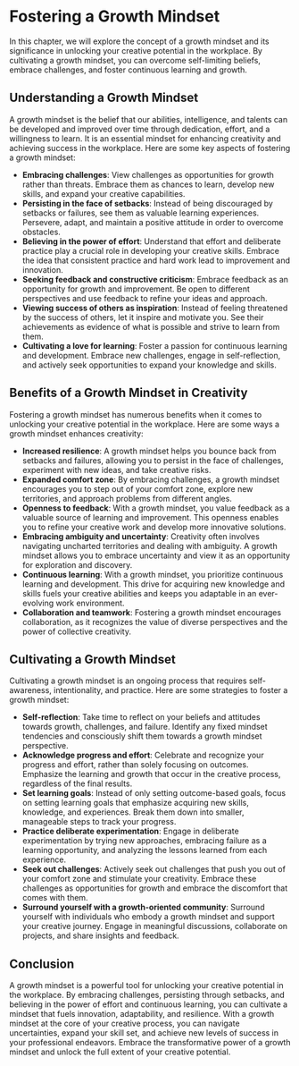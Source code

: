 Fostering a Growth Mindset
===================================

In this chapter, we will explore the concept of a growth mindset and its significance in unlocking your creative potential in the workplace. By cultivating a growth mindset, you can overcome self-limiting beliefs, embrace challenges, and foster continuous learning and growth.

**Understanding a Growth Mindset**
----------------------------------

A growth mindset is the belief that our abilities, intelligence, and talents can be developed and improved over time through dedication, effort, and a willingness to learn. It is an essential mindset for enhancing creativity and achieving success in the workplace. Here are some key aspects of fostering a growth mindset:

* **Embracing challenges**: View challenges as opportunities for growth rather than threats. Embrace them as chances to learn, develop new skills, and expand your creative capabilities.
* **Persisting in the face of setbacks**: Instead of being discouraged by setbacks or failures, see them as valuable learning experiences. Persevere, adapt, and maintain a positive attitude in order to overcome obstacles.
* **Believing in the power of effort**: Understand that effort and deliberate practice play a crucial role in developing your creative skills. Embrace the idea that consistent practice and hard work lead to improvement and innovation.
* **Seeking feedback and constructive criticism**: Embrace feedback as an opportunity for growth and improvement. Be open to different perspectives and use feedback to refine your ideas and approach.
* **Viewing success of others as inspiration**: Instead of feeling threatened by the success of others, let it inspire and motivate you. See their achievements as evidence of what is possible and strive to learn from them.
* **Cultivating a love for learning**: Foster a passion for continuous learning and development. Embrace new challenges, engage in self-reflection, and actively seek opportunities to expand your knowledge and skills.

**Benefits of a Growth Mindset in Creativity**
----------------------------------------------

Fostering a growth mindset has numerous benefits when it comes to unlocking your creative potential in the workplace. Here are some ways a growth mindset enhances creativity:

* **Increased resilience**: A growth mindset helps you bounce back from setbacks and failures, allowing you to persist in the face of challenges, experiment with new ideas, and take creative risks.
* **Expanded comfort zone**: By embracing challenges, a growth mindset encourages you to step out of your comfort zone, explore new territories, and approach problems from different angles.
* **Openness to feedback**: With a growth mindset, you value feedback as a valuable source of learning and improvement. This openness enables you to refine your creative work and develop more innovative solutions.
* **Embracing ambiguity and uncertainty**: Creativity often involves navigating uncharted territories and dealing with ambiguity. A growth mindset allows you to embrace uncertainty and view it as an opportunity for exploration and discovery.
* **Continuous learning**: With a growth mindset, you prioritize continuous learning and development. This drive for acquiring new knowledge and skills fuels your creative abilities and keeps you adaptable in an ever-evolving work environment.
* **Collaboration and teamwork**: Fostering a growth mindset encourages collaboration, as it recognizes the value of diverse perspectives and the power of collective creativity.

**Cultivating a Growth Mindset**
--------------------------------

Cultivating a growth mindset is an ongoing process that requires self-awareness, intentionality, and practice. Here are some strategies to foster a growth mindset:

* **Self-reflection**: Take time to reflect on your beliefs and attitudes towards growth, challenges, and failure. Identify any fixed mindset tendencies and consciously shift them towards a growth mindset perspective.
* **Acknowledge progress and effort**: Celebrate and recognize your progress and effort, rather than solely focusing on outcomes. Emphasize the learning and growth that occur in the creative process, regardless of the final results.
* **Set learning goals**: Instead of only setting outcome-based goals, focus on setting learning goals that emphasize acquiring new skills, knowledge, and experiences. Break them down into smaller, manageable steps to track your progress.
* **Practice deliberate experimentation**: Engage in deliberate experimentation by trying new approaches, embracing failure as a learning opportunity, and analyzing the lessons learned from each experience.
* **Seek out challenges**: Actively seek out challenges that push you out of your comfort zone and stimulate your creativity. Embrace these challenges as opportunities for growth and embrace the discomfort that comes with them.
* **Surround yourself with a growth-oriented community**: Surround yourself with individuals who embody a growth mindset and support your creative journey. Engage in meaningful discussions, collaborate on projects, and share insights and feedback.

**Conclusion**
--------------

A growth mindset is a powerful tool for unlocking your creative potential in the workplace. By embracing challenges, persisting through setbacks, and believing in the power of effort and continuous learning, you can cultivate a mindset that fuels innovation, adaptability, and resilience. With a growth mindset at the core of your creative process, you can navigate uncertainties, expand your skill set, and achieve new levels of success in your professional endeavors. Embrace the transformative power of a growth mindset and unlock the full extent of your creative potential.
